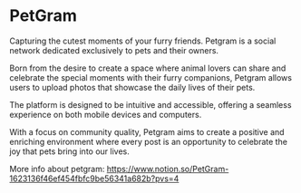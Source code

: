 # PetGram
Capturing the cutest moments of your furry friends.
Petgram is a social network dedicated exclusively to pets and their owners. 

Born from the desire to create a space where animal lovers can share and celebrate the special moments with their furry companions, Petgram allows users to upload photos that showcase the daily lives of their pets.

The platform is designed to be intuitive and accessible, offering a seamless experience on both mobile devices and computers. 

With a focus on community quality, Petgram aims to create a positive and enriching environment where every post is an opportunity to celebrate the joy that pets bring into our lives.

More info about petgram: https://www.notion.so/PetGram-1623136f46ef454fbfc9be56341a682b?pvs=4
